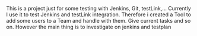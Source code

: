 This is a project just for some testing with Jenkins, Git, testLink,...
Currently I use it to test Jenkins and testLink integration.
Therefore i created a Tool to add some users to a Team and handle with them. 
Give current tasks and so on.
However the main thing is to investigate on jenkins and testplan

